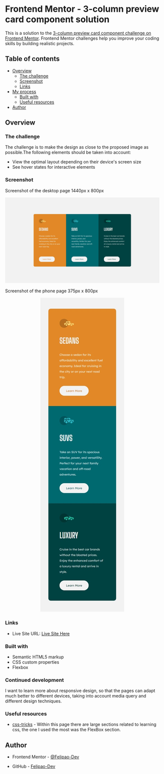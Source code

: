 # Frontend Mentor - 3-column preview card component solution

This is a solution to the [3-column preview card component challenge on Frontend Mentor](https://www.frontendmentor.io/challenges/3column-preview-card-component-pH92eAR2-). Frontend Mentor challenges help you improve your coding skills by building realistic projects. 

## Table of contents

- [Overview](#overview)
  - [The challenge](#the-challenge)
  - [Screenshot](#screenshot)
  - [Links](#links)
- [My process](#my-process)
  - [Built with](#built-with)
  - [Useful resources](#useful-resources)
- [Author](#author)


## Overview

### The challenge

The challenge is to make the design as close to the proposed image as possible.The following elements should be taken into account: 

- View the optimal layout depending on their device's screen size
- See hover states for interactive elements

### Screenshot
Screenshot of the desktop page 1440px x 800px 

![Screenshot of the desktop page](./screenshots/screenshotDesktop.jpeg)

Screenshot of the phone page 375px x 800px 

<p align="center">
  <img  src="./screenshots/screenshotPhone.jpeg">
</p>

### Links

- Live Site URL: [Live Site Here](https://3-columns-felipaodev.netlify.app/)

### Built with

- Semantic HTML5 markup
- CSS custom properties
- Flexbox

### Continued development

I want to learn more about responsive design, so that the pages can adapt much better to different devices, taking into account media query and different design techniques.

### Useful resources

- [css-tricks](https://css-tricks.com/) - Within this page there are large sections related to learning css, the one I used the most was the FlexBox section. 

## Author

- Frontend Mentor - [@Felipao-Dev](https://www.frontendmentor.io/profile/Felipao-Dev)

- GitHub - [Felipao-Dev](https://github.com/Felipao-Dev)
